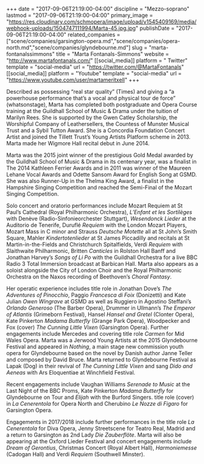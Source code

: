 +++
date = "2017-09-06T21:19:00-04:00"
discipline = "Mezzo-soprano"
lastmod = "2017-09-06T21:19:00-04:00"
primary_image = "https://res.cloudinary.com/schmopera/image/upload/v1545409169/media/webhook-uploads/1504747111994/Marta-45.jpg.jpg"
publishDate = "2017-09-06T21:19:00-04:00"
related_companies = ["scene/companies/garsington-opera.md","scene/companies/opera-north.md","scene/companies/glyndebourne.md"]
slug = "marta-fontanalssimmons"
title = "Marta Fontanals-Simmons"
website = "http://www.martafontanals.com/"
[[social_media]]
platform = " Twitter"
template = "social-media"
url = "https://twitter.com/@MartaFontanals"
[[social_media]]
platform = "Youtube"
template = "social-media"
url = "https://www.youtube.com/user/martameritxell"
+++

Described as possessing “real star quality” (Times) and giving a “a powerhouse performance that’s a vocal and physical tour de force” (whatsonstage), Marta has completed both postgraduate and Opera Course training at the Guildhall School of Music & Drama under the tuition of Marilyn Rees. She is supported by the Gwen Catley Scholarship, the Worshipful Company of Leathersellers, the Countess of Munster Musical Trust and a Sybil Tutton Award. She is a Concordia Foundation Concert Artist and joined the Tillett Trust’s Young Artists Platform scheme in 2013. Marta made her Wigmore Hall recital debut in June 2014.

Marta was the 2015 joint winner of the prestigious Gold Medal awarded by the Guildhall School of Music & Drama in its centenary year, was a finalist in The 2014 Kathleen Ferrier Awards and in 2011 was winner of the Maureen Lehane Vocal Awards and Odette Sansom Award for English Song at GSMD.  She was also Runner-Up in the Thelma King Award, a finalist in the Hampshire Singing Competition and reached the Semi-Final of the Mozart Singing Competition.

Solo concert and oratorio performances include Mozart Requiem at St Paul’s Cathedral (Royal Philharmonic Orchestra),  *L’Enfant et les Sortilèges* with Denève (Radio-Sinfonieorchester Stuttgart), *Wesendonck Lieder* at the Auditorio de Tenerife, Duruflé *Requiem* with the London Mozart Players, Mozart Mass in C minor and Strauss *Deutsche Motette* all at St John’s Smith Square, Mahler *Kindertotenlieder* at St James Piccadilly and recitals at St Martin-in-the-Fields and Christchurch Spitalfields, Verdi *Requiem* with Slaithwaite Philharmonic, Britten *Canticles* in Rolston Hall Banff and Jonathan Harvey’s *Songs of Li Po* with the Guildhall Orchestra for a live BBC Radio 3 Total Immersion broadcast at Barbican Hall. Marta also appears as a soloist alongside the City of London Choir and the Royal Philharmonic Orchestra on the Naxos recording of Beethoven’s *Choral Fantasy*.

Her operatic experience includes title role in Jonathan Dove’s *The Adventures of Pinocchio*, Paggio *Francesca di Foix* (Donizetti) and Kate Julian *Owen Wingrave* at GSMD as well as Ruggiero in Agostino Steffani’s *Orlando Generoso* (The Barber Opera), Drummer in Ullmann’s *The Emperor of Atlantis* (Grimeborn Festival), Hansel *Hansel and Gretel* (Clonter Opera), Kate Pinkerton *Madama Butterfly* (Grange Park Opera), Woodpecker and Fox (cover) *The Cunning Little Vixen* (Garsington Opera). Further engagements include Mercedes and covering title role *Carmen* for Mid Wales Opera. Marta was a Jerwood Young Artists at the 2015 Glyndebourne Festival and appeared in *Nothing*, a main stage new commission youth opera for Glyndebourne based on the novel by Danish author Janne Teller and composed by David Bruce. Marta returned to Glyndebourne Festival as Lapak (Dog) in their revival of *The Cunning Little Vixen* and sang *Dido and Aeneas* with Ars Eloquentiae at Winchfield Festival.

Recent engagements include Vaughan Williams *Serenade to Music* at the Last Night of the BBC Proms, Kate Pinkerton *Madama Butterfly* for Glyndebourne on Tour and *Elijah* with the Burford Singers. title role (cover) in *La Cenerentola* for Opera North and Cherubino *Le Nozze di Figaro* for Garsington Opera.

Engagements in 2017/2018 include further performances in the title role *La Cenerentola* for Diva Opera, Jenny Streetscene for Teatro Real, Madrid and a return to Garsington as 2nd Lady *Die Zauberflöte*.  Marta will also be appearing at the Oxford Lieder Festival and concert engagements include *Dream of Gerontius*, Christmas Concert (Royal Albert Hall), *Harmoniemesse* (Cadogan Hall) and Verdi *Requiem* (Southwell Minster).
